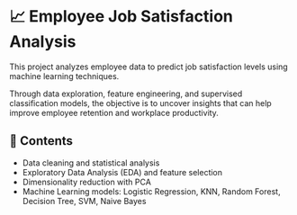# 📈 Employee Job Satisfaction Analysis

This project analyzes employee data to predict job satisfaction levels using machine learning techniques.

Through data exploration, feature engineering, and supervised classification models, the objective is to uncover insights that can help improve employee retention and workplace productivity.

## 📁 Contents

- Data cleaning and statistical analysis
- Exploratory Data Analysis (EDA) and feature selection
- Dimensionality reduction with PCA
- Machine Learning models: Logistic Regression, KNN, Random Forest, Decision Tree, SVM, Naive Bayes
